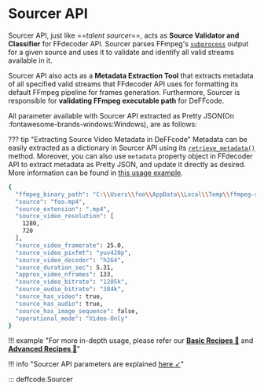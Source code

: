<!--
===============================================
DeFFcode library source-code is deployed under the Apache 2.0 License:

Copyright (c) 2021 Abhishek Thakur(@abhiTronix) <abhi.una12@gmail.com>

Licensed under the Apache License, Version 2.0 (the "License");
you may not use this file except in compliance with the License.
You may obtain a copy of the License at

   http://www.apache.org/licenses/LICENSE-2.0

Unless required by applicable law or agreed to in writing, software
distributed under the License is distributed on an "AS IS" BASIS,
WITHOUT WARRANTIES OR CONDITIONS OF ANY KIND, either express or implied.
See the License for the specific language governing permissions and
limitations under the License.
===============================================
-->

# Sourcer API

Sourcer API, just like ==_talent sourcer_==, acts as **Source Validator and Classifier** for FFdecoder API. Sourcer parses FFmpeg's [`subprocess`](https://docs.python.org/3/library/subprocess.html) output for a given source and uses it to validate and identify all valid streams available in it.

Sourcer API also acts as a **Metadata Extraction Tool** that extracts metadata of all specified valid streams that FFdecoder API uses for formatting its default FFmpeg pipeline for frames generation. Furthermore, Sourcer is responsible for **validating FFmpeg executable path** for DeFFcode. 

All parameter available with Sourcer API extracted as Pretty JSON(On :fontawesome-brands-windows:Windows), are as follows:

??? tip "Extracting Source Video Metadata in DeFFcode"
      Metadata can be easily extracted as a dictionary in Sourcer API using its [`retrieve_metadata()`](../../reference/sourcer/#deffcode.sourcer.Sourcer.retrieve_metadata) method. Moreover, you can also use `metadata` property object in FFdecoder API to extract metadata as Pretty JSON, and update it directly as desired. More information can be found in [this usage example]().  

```sh
{
  "ffmpeg_binary_path": "C:\\Users\\foo\\AppData\\Local\\Temp\\ffmpeg-static-win64-gpl/bin/ffmpeg.exe",
  "source": "foo.mp4",
  "source_extension": ".mp4",
  "source_video_resolution": [
    1280,
    720
  ],
  "source_video_framerate": 25.0,
  "source_video_pixfmt": "yuv420p",
  "source_video_decoder": "h264",
  "source_duration_sec": 5.31,
  "approx_video_nframes": 133,
  "source_video_bitrate": "1205k",
  "source_audio_bitrate": "384k",
  "source_has_video": true,
  "source_has_audio": true,
  "source_has_image_sequence": false,
  "operational_mode": "Video-Only"
}
```


!!! example "For more in-depth usage, please refer our **[Basic Recipes :pie:](../../examples/basic)** and **[Advanced Recipes :microscope:](../../examples/advanced)**"


!!! info "Sourcer API parameters are explained [here ➶](params/)"

::: deffcode.Sourcer

&nbsp;

